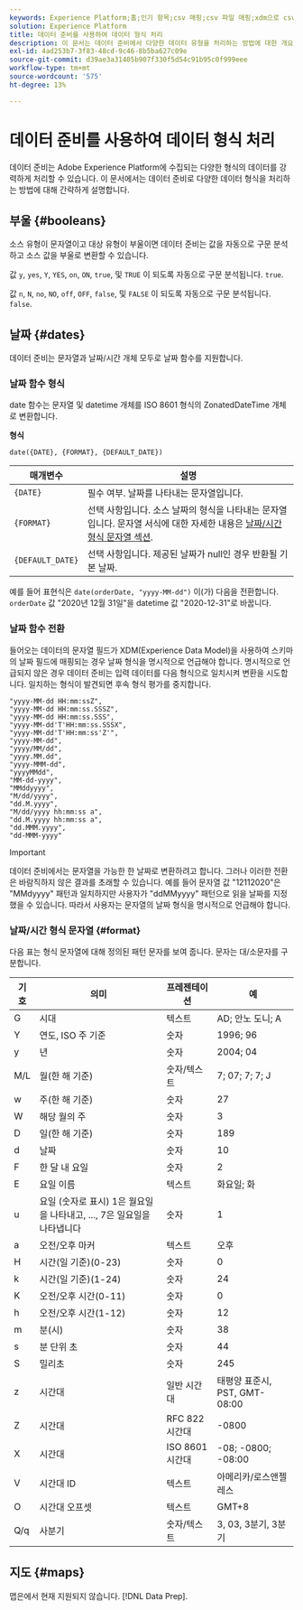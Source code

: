 ```yaml
---
keywords: Experience Platform;홈;인기 항목;csv 매핑;csv 파일 매핑;xdm으로 csv 파일 매핑;xdm으로 csv 매핑;ui 안내서;매퍼;매핑;데이터 준비;데이터 준비;
solution: Experience Platform
title: 데이터 준비를 사용하여 데이터 형식 처리
description: 이 문서는 데이터 준비에서 다양한 데이터 유형을 처리하는 방법에 대한 개요를 제공합니다.
exl-id: 4ad253b7-3f83-48cd-9c46-8b5ba627c09e
source-git-commit: d39ae3a31405b907f330f5d54c91b95c0f999eee
workflow-type: tm+mt
source-wordcount: '575'
ht-degree: 13%

---
```


# 데이터 준비를 사용하여 데이터 형식 처리

데이터 준비는 Adobe Experience Platform에 수집되는 다양한 형식의 데이터를 강력하게 처리할 수 있습니다. 이 문서에서는 데이터 준비로 다양한 데이터 형식을 처리하는 방법에 대해 간략하게 설명합니다.

## 부울 {#booleans}

소스 유형이 문자열이고 대상 유형이 부울이면 데이터 준비는 값을 자동으로 구문 분석하고 소스 값을 부울로 변환할 수 있습니다.

값 `y`, `yes`, `Y`, `YES`, `on`, `ON`, `true`, 및 `TRUE` 이 되도록 자동으로 구문 분석됩니다. `true`.

값 `n`, `N`, `no`, `NO`, `off`, `OFF`, `false`, 및 `FALSE` 이 되도록 자동으로 구문 분석됩니다. `false`.

## 날짜 {#dates}

데이터 준비는 문자열과 날짜/시간 개체 모두로 날짜 함수를 지원합니다.

### 날짜 함수 형식

date 함수는 문자열 및 datetime 개체를 ISO 8601 형식의 ZonatedDateTime 개체로 변환합니다.

**형식**

```http
date({DATE}, {FORMAT}, {DEFAULT_DATE})
```

| 매개변수 | 설명 |
| --------- | ----------- |
| `{DATE}` | 필수 여부. 날짜를 나타내는 문자열입니다. |
| `{FORMAT}` | 선택 사항입니다. 소스 날짜의 형식을 나타내는 문자열입니다. 문자열 서식에 대한 자세한 내용은 [날짜/시간 형식 문자열 섹션](#format). |
| `{DEFAULT_DATE}` | 선택 사항입니다. 제공된 날짜가 null인 경우 반환될 기본 날짜. |

예를 들어 표현식은 `date(orderDate, "yyyy-MM-dd")` 이(가) 다음을 전환합니다. `orderDate` 값 &quot;2020년 12월 31일&quot;을 datetime 값 &quot;2020-12-31&quot;로 바꿉니다.

### 날짜 함수 전환

들어오는 데이터의 문자열 필드가 XDM(Experience Data Model)을 사용하여 스키마의 날짜 필드에 매핑되는 경우 날짜 형식을 명시적으로 언급해야 합니다. 명시적으로 언급되지 않은 경우 데이터 준비는 입력 데이터를 다음 형식으로 일치시켜 변환을 시도합니다. 일치하는 형식이 발견되면 후속 형식 평가를 중지합니다.

```console
"yyyy-MM-dd HH:mm:ssZ",
"yyyy-MM-dd HH:mm:ss.SSSZ",
"yyyy-MM-dd HH:mm:ss.SSS",
"yyyy-MM-dd'T'HH:mm:ss.SSSX",
"yyyy-MM-dd'T'HH:mm:ss'Z'",
"yyyy-MM-dd",
"yyyy/MM/dd",
"yyyy.MM.dd",
"yyyy-MMM-dd",
"yyyyMMdd",
"MM-dd-yyyy",
"MMddyyyy",
"M/dd/yyyy",
"dd.M.yyyy",
"M/dd/yyyy hh:mm:ss a",
"dd.M.yyyy hh:mm:ss a",
"dd.MMM.yyyy",
"dd-MMM-yyyy"
```

>[!IMPORTANT]
>
> 데이터 준비에서는 문자열을 가능한 한 날짜로 변환하려고 합니다. 그러나 이러한 전환은 바람직하지 않은 결과를 초래할 수 있습니다. 예를 들어 문자열 값 &quot;12112020&quot;은 &quot;MMdyyyy&quot; 패턴과 일치하지만 사용자가 &quot;ddMMyyyy&quot; 패턴으로 읽을 날짜를 지정했을 수 있습니다. 따라서 사용자는 문자열의 날짜 형식을 명시적으로 언급해야 합니다.

### 날짜/시간 형식 문자열 {#format}

다음 표는 형식 문자열에 대해 정의된 패턴 문자를 보여 줍니다. 문자는 대/소문자를 구분합니다.

| 기호 | 의미 | 프레젠테이션 | 예 |
| ------ | ------- | ------------ | ------- |
| G | 시대 | 텍스트 | AD; 안노 도니; A |
| Y | 연도, ISO 주 기준 | 숫자 | 1996; 96 |
| y | 년 | 숫자 | 2004; 04 |
| M/L | 월(한 해 기준) | 숫자/텍스트 | 7; 07; 7; 7; J |
| w | 주(한 해 기준) | 숫자 | 27 |
| W | 해당 월의 주 | 숫자 | 3 |
| D | 일(한 해 기준) | 숫자 | 189 |
| d | 날짜 | 숫자 | 10 |
| F | 한 달 내 요일 | 숫자 | 2 |
| E | 요일 이름 | 텍스트 | 화요일; 화 |
| u | 요일 (숫자로 표시) 1은 월요일을 나타내고, ..., 7은 일요일을 나타냅니다 | 숫자 | 1 |
| a | 오전/오후 마커 | 텍스트 | 오후 |
| H | 시간(일 기준)(0-23) | 숫자 | 0 |
| k | 시간(일 기준)(1-24) | 숫자 | 24 |
| K | 오전/오후 시간(0-11) | 숫자 | 0 |
| h | 오전/오후 시간(1-12) | 숫자 | 12 |
| m | 분(시) | 숫자 | 38 |
| s | 분 단위 초 | 숫자 | 44 |
| S | 밀리초 | 숫자 | 245 |
| z | 시간대 | 일반 시간대 | 태평양 표준시, PST, GMT-08:00 |
| Z | 시간대 | RFC 822 시간대 | -0800 |
| X | 시간대 | ISO 8601 시간대 | -08; -0800; -08:00 |
| V | 시간대 ID | 텍스트 | 아메리카/로스앤젤레스 |
| O | 시간대 오프셋 | 텍스트 | GMT+8 |
| Q/q | 사분기 | 숫자/텍스트 | 3, 03, 3분기, 3분기 |

## 지도 {#maps}

맵은에서 현재 지원되지 않습니다. [!DNL Data Prep].
